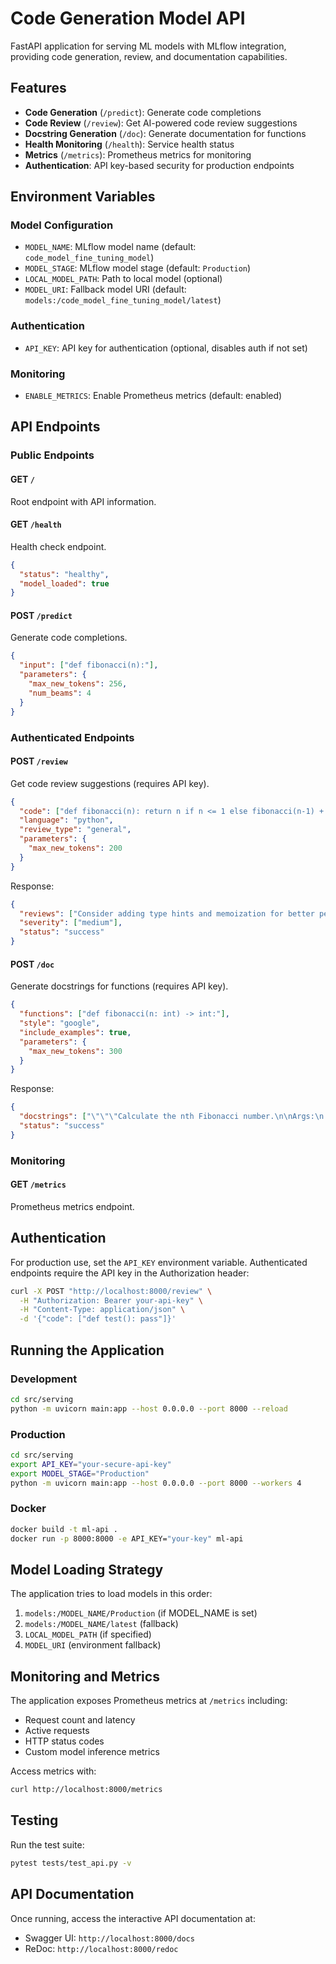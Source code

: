 # Code Generation Model API

FastAPI application for serving ML models with MLflow integration, providing code generation, review, and documentation capabilities.

## Features

- **Code Generation** (`/predict`): Generate code completions
- **Code Review** (`/review`): Get AI-powered code review suggestions
- **Docstring Generation** (`/doc`): Generate documentation for functions
- **Health Monitoring** (`/health`): Service health status
- **Metrics** (`/metrics`): Prometheus metrics for monitoring
- **Authentication**: API key-based security for production endpoints

## Environment Variables

### Model Configuration
- `MODEL_NAME`: MLflow model name (default: `code_model_fine_tuning_model`)
- `MODEL_STAGE`: MLflow model stage (default: `Production`)
- `LOCAL_MODEL_PATH`: Path to local model (optional)
- `MODEL_URI`: Fallback model URI (default: `models:/code_model_fine_tuning_model/latest`)

### Authentication
- `API_KEY`: API key for authentication (optional, disables auth if not set)

### Monitoring
- `ENABLE_METRICS`: Enable Prometheus metrics (default: enabled)

## API Endpoints

### Public Endpoints

#### GET `/`
Root endpoint with API information.

#### GET `/health`
Health check endpoint.
```json
{
  "status": "healthy",
  "model_loaded": true
}
```

#### POST `/predict`
Generate code completions.
```json
{
  "input": ["def fibonacci(n):"],
  "parameters": {
    "max_new_tokens": 256,
    "num_beams": 4
  }
}
```

### Authenticated Endpoints

#### POST `/review`
Get code review suggestions (requires API key).
```json
{
  "code": ["def fibonacci(n): return n if n <= 1 else fibonacci(n-1) + fibonacci(n-2)"],
  "language": "python",
  "review_type": "general",
  "parameters": {
    "max_new_tokens": 200
  }
}
```

Response:
```json
{
  "reviews": ["Consider adding type hints and memoization for better performance"],
  "severity": ["medium"],
  "status": "success"
}
```

#### POST `/doc`
Generate docstrings for functions (requires API key).
```json
{
  "functions": ["def fibonacci(n: int) -> int:"],
  "style": "google",
  "include_examples": true,
  "parameters": {
    "max_new_tokens": 300
  }
}
```

Response:
```json
{
  "docstrings": ["\"\"\"Calculate the nth Fibonacci number.\n\nArgs:\n    n: The position in the Fibonacci sequence.\n\nReturns:\n    The nth Fibonacci number.\n\nExample:\n    >>> fibonacci(5)\n    5\n\"\"\""],
  "status": "success"
}
```

### Monitoring

#### GET `/metrics`
Prometheus metrics endpoint.

## Authentication

For production use, set the `API_KEY` environment variable. Authenticated endpoints require the API key in the Authorization header:

```bash
curl -X POST "http://localhost:8000/review" \
  -H "Authorization: Bearer your-api-key" \
  -H "Content-Type: application/json" \
  -d '{"code": ["def test(): pass"]}'
```

## Running the Application

### Development
```bash
cd src/serving
python -m uvicorn main:app --host 0.0.0.0 --port 8000 --reload
```

### Production
```bash
cd src/serving
export API_KEY="your-secure-api-key"
export MODEL_STAGE="Production"
python -m uvicorn main:app --host 0.0.0.0 --port 8000 --workers 4
```

### Docker
```bash
docker build -t ml-api .
docker run -p 8000:8000 -e API_KEY="your-key" ml-api
```

## Model Loading Strategy

The application tries to load models in this order:
1. `models:/MODEL_NAME/Production` (if MODEL_NAME is set)
2. `models:/MODEL_NAME/latest` (fallback)
3. `LOCAL_MODEL_PATH` (if specified)
4. `MODEL_URI` (environment fallback)

## Monitoring and Metrics

The application exposes Prometheus metrics at `/metrics` including:
- Request count and latency
- Active requests
- HTTP status codes
- Custom model inference metrics

Access metrics with:
```bash
curl http://localhost:8000/metrics
```

## Testing

Run the test suite:
```bash
pytest tests/test_api.py -v
```

## API Documentation

Once running, access the interactive API documentation at:
- Swagger UI: `http://localhost:8000/docs`
- ReDoc: `http://localhost:8000/redoc`
